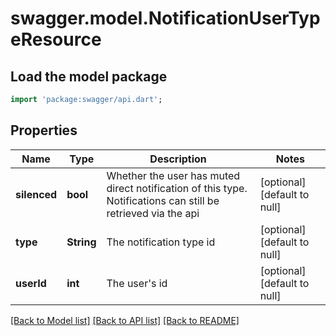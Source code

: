 # swagger.model.NotificationUserTypeResource

## Load the model package
```dart
import 'package:swagger/api.dart';
```

## Properties
Name | Type | Description | Notes
------------ | ------------- | ------------- | -------------
**silenced** | **bool** | Whether the user has muted direct notification of this type. Notifications can still be retrieved via the api | [optional] [default to null]
**type** | **String** | The notification type id | [optional] [default to null]
**userId** | **int** | The user&#39;s id | [optional] [default to null]

[[Back to Model list]](../README.md#documentation-for-models) [[Back to API list]](../README.md#documentation-for-api-endpoints) [[Back to README]](../README.md)


